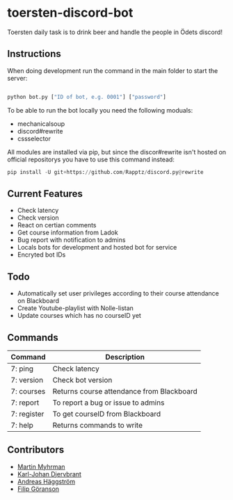 # toersten-discord-bot

Toersten daily task is to drink beer and handle the people in Ödets discord! 

## Instructions

When doing development run the command in the main folder to start the server:

```python

python bot.py ["ID of bot, e.g. 0001"] ["password"]
```

To be able to run the bot locally you need the following moduals:

- mechanicalsoup
- discord#rewrite
- cssselector

All modules are installed via pip, but since the discor#rewrite isn't hosted on official repositorys you have to use this command instead: 

```python
pip install -U git+https://github.com/Rapptz/discord.py@rewrite
```

## Current Features

- Check latency
- Check version
- React on certian comments
- Get course information from Ladok
- Bug report with notification to admins
- Locals bots for development and hosted bot for service
- Encryted bot IDs

## Todo

- Automatically set user privileges according to their course attendance on Blackboard
- Create Youtube-playlist with Nolle-listan
- Update courses which has no courseID yet

## Commands

| Command       | Description                               |
|---------------|-------------------------------------------|
| 7: ping       | Check latency                             |
| 7: version    | Check bot version                         |
| 7: courses    | Returns course attendance from Blackboard |
| 7: report     | To report a bug or issue to admins        |
| 7: register   | To get courseID from Blackboard           |
| 7: help       | Returns commands to write                 |

## Contributors

- [Martin Myhrman](https://github.com/myhrmans/)
- [Karl-Johan Djervbrant](https://github.com/kallekj/)
- [Andreas Häggström](https://github.com/AndreasH96/)
- [Filip Göranson](https://github.com/filipgoranson/)